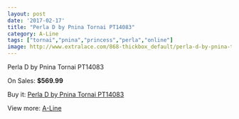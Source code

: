 ```yaml
---
layout: post
date: '2017-02-17'
title: "Perla D by Pnina Tornai PT14083"
category: A-Line
tags: ["tornai","pnina","princess","perla","online"]
image: http://www.extralace.com/868-thickbox_default/perla-d-by-pnina-tornai-pt14083.jpg
---
```

Perla D by Pnina Tornai PT14083

On Sales: **$569.99**
<a href="https://www.extralace.com/a-line/411-perla-d-by-pnina-tornai-pt14083.html"><amp-img layout="responsive" width="600" height="600" src="//www.extralace.com/868-thickbox_default/perla-d-by-pnina-tornai-pt14083.jpg" alt="Perla D by Pnina Tornai PT14083 0" /></a>
<a href="https://www.extralace.com/a-line/411-perla-d-by-pnina-tornai-pt14083.html"><amp-img layout="responsive" width="600" height="600" src="//www.extralace.com/869-thickbox_default/perla-d-by-pnina-tornai-pt14083.jpg" alt="Perla D by Pnina Tornai PT14083 1" /></a>

Buy it: [Perla D by Pnina Tornai PT14083](https://www.extralace.com/a-line/411-perla-d-by-pnina-tornai-pt14083.html "Perla D by Pnina Tornai PT14083")

View more: [A-Line](https://www.extralace.com/2-a-line "A-Line")